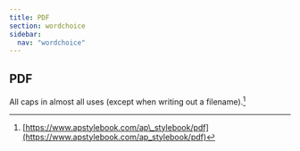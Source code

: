 ```yaml
---
title: PDF
section: wordchoice
sidebar:
  nav: "wordchoice"
---
```

## PDF

All caps in almost all uses (except when writing out a filename).[^62]


[^62]: [https://www.apstylebook.com/ap\_stylebook/pdf](https://www.apstylebook.com/ap_stylebook/pdf)